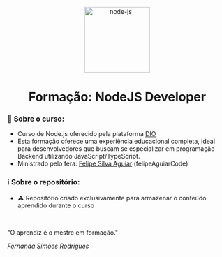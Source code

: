 <!--START_SECTION:header-->
<div align="center">
  <p align="center">
    <img 
       width="150" height="150" src="https://img.icons8.com/fluency/240/node-js.png" alt="node-js"
    />
    <h1>Formação: NodeJS Developer</h1>
  </p>
</div>
<!--END_SECTION:header-->

### 📝 **Sobre o curso:**
- Curso de Node.js oferecido pela plataforma [DIO](https://web.dio.me/home)
- Esta formação oferece uma experiência educacional completa, ideal para desenvolvedores que buscam se especializar em programação Backend utilizando JavaScript/TypeScript.
- Ministrado pelo fera: [Felipe Silva Aguiar](https://github.com/felipeAguiarCode) (felipeAguiarCode)

### ℹ️ **Sobre o repositório:**
- ⚠️ Repositório criado exclusivamente para armazenar o conteúdo aprendido durante o curso

<br>

"O aprendiz é o mestre em formação." 

_Fernanda Simões Rodrigues_
